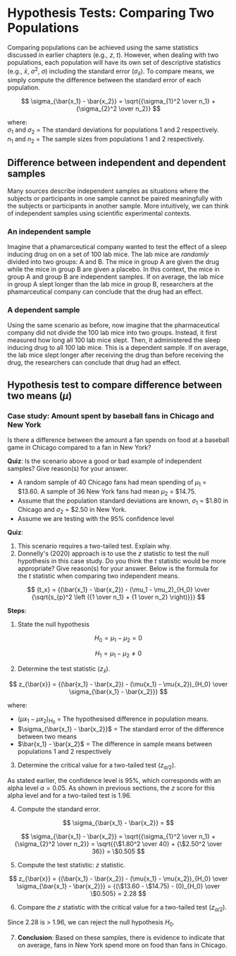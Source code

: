 # Hypothesis Tests: Comparing Two Populations
Comparing populations can be achieved using the same statistics discussed in earlier chapters (e.g., $z$, $t$). However, when dealing with two populations, each population will have its own set of descriptive statistics (e.g., $\bar{x}$, $\sigma^2$,  $\sigma$) including the standard error ($\sigma_{\bar{x}}$). To compare means, we simply compute the difference between the standard error of each population.

$$
\sigma_{\bar{x_1} - \bar{x_2}} = \sqrt{{\sigma_{1}^2 \over n_1} + {\sigma_{2}^2 \over n_2}}
$$

where: <br>
$\sigma_{1}$ and $\sigma_{2}$ = The standard deviations for 
populations 1 and 2 respectively. <br>
$n_{1}$ and $n_{2}$ = The sample sizes from populations 1 and 2 respectively.

## Difference between independent and dependent samples
Many sources describe independent samples as situations where the subjects or participants in one sample cannot be paired meaningfully with the subjects or participants in another sample. More intuitively, we can think of independent samples using scientific experimental contexts.

### An independent sample
Imagine that a phamarceutical company wanted to test the effect of a sleep inducing drug on on a set of 100 lab mice. The lab mice are *randomly* divided into two groups: A and B. The mice in group A are given the drug while the mice in group B are given a placebo. In this context, the mice in group A and group B are independent samples. If on average, the lab mice in group A slept longer than the lab mice in group B, researchers at the phamarceutical company can conclude that the drug had an effect.

### A dependent sample
Using the same scenario as before, now imagine that the pharmaceutical company did not divide the 100 lab mice into two groups. Instead, it first measured how long all 100 lab mice slept. Then, it administered the sleep inducing drug to all 100 lab mice. This is a dependent sample. If on average, the lab mice slept longer after receiving the drug than before receiving the drug, the researchers can conclude that drug had an effect.

## Hypothesis test to compare difference between two means ($\mu$)
### Case study: Amount spent by baseball fans in Chicago and New York
Is there a difference between the amount a fan spends on food at a baseball game in Chicago compared to a fan in New York?

**Quiz**: Is the scenario above a good or bad example of independent samples? Give reason(s) for your answer.

- A random sample of $40$ Chicago fans had mean spending of $\mu_1$ = $\$13.60$. A sample of $36$ New York fans had mean $\mu_2$ = $\$14.75$.
- Assume that the population standard deviations are known,
$\sigma_1$ = $\$1.80$ in Chicago and $\sigma_2$ = $\$2.50$ in New York.
- Assume we are testing with the $95\%$ confidence level

**Quiz**: 
1. This scenario requires a two-tailed test. Explain why.
2. Donnelly's (2020) approach is to use the $z$ statistic to test the null hypothesis in this case study. Do you think the $t$ statistic would be more appropriate? Give reason(s) for your answer. Below is the formula for the $t$ statistic when comparing two independent means.

$$
{t_x} = {(\bar{x_1} - \bar{x_2}) - (\mu_1 - \mu_2)_{H_0} \over {\sqrt{s_{p}^2 \left ({1 \over n_1} + {1 \over n_2} \right)}}}
$$

**Steps**:
1. State the null hypothesis

$$
H_0 = \mu_1 - \mu_2 = 0
$$

$$
H_1 = \mu_1 - \mu_2 \ne 0
$$

2. Determine the test statistic ($z_{\bar{x}}$).

$$
z_{\bar{x}} = {(\bar{x_1} - \bar{x_2}) - (\mu{x_1} - \mu{x_2})_{H_0} \over \sigma_{\bar{x_1} - \bar{x_2}}}
$$

where: <br>
- $(\mu{x_1} - \mu{x_2})_{H_0}$ = The hypothesised difference in population means.
- $\sigma_{\bar{x_1} - \bar{x_2}}$ = The standard error of the difference between two means
- $\bar{x_1} - \bar{x_2}$ = The difference in sample means between populations 1 and 2 respectively

3. Determine the critical value for a two-tailed test ($z_{a/2}$). 

As stated earlier, the confidence level is $95\%$, which corresponds with an alpha level $\alpha = 0.05$. As shown in previous sections, the $z$ score for this alpha level and for a two-tailed test is 1.96.

4. Compute the standard error.

$$
\sigma_{\bar{x_1} - \bar{x_2}} = 
$$

$$
\sigma_{\bar{x_1} - \bar{x_2}} = \sqrt{{\sigma_{1}^2 \over n_1} + {\sigma_{2}^2 \over n_2}} = \sqrt{{\$1.80^2 \over 40} + {\$2.50^2 \over 36}} = \$0.505
$$

5. Compute the test statistic: $z$ statistic.

$$
z_{\bar{x}} = {(\bar{x_1} - \bar{x_2}) - (\mu{x_1} - \mu{x_2})_{H_0} \over \sigma_{\bar{x_1} - \bar{x_2}}} = {(\$13.60 - \$14.75) - (0)_{H_0} \over \$0.505} = 2.28
$$

6. Compare the $z$ statistic with the critical value for a two-tailed test ($z_{a/2}$).

Since $2.28$ is $>$ $1.96$, we can reject the null hypothesis $H_0$.

7. **Conclusion**: Based on these samples, there is evidence to indicate that on average, fans in New York spend more on food than fans in Chicago.

